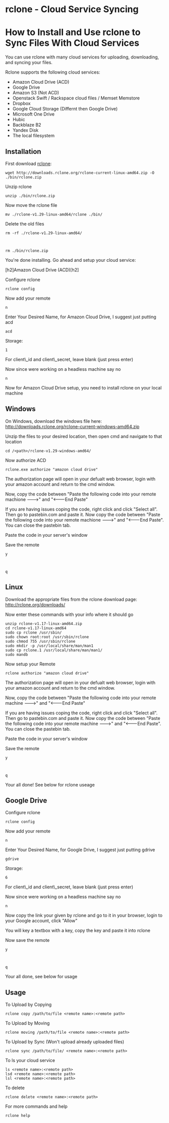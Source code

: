 rclone - Cloud Service Syncing
==============================

How to Install and Use rclone to Sync Files With Cloud Services
===============================================================

  
You can use rclone with many cloud services for uploading, downloading, and syncing your files.  
  
Rclone supports the following cloud services:  
- Amazon Cloud Drive (ACD)  
- Google Drive  
- Amazon S3 (Not ACD)  
- Openstack Swift / Rackspace cloud files / Memset Memstore  
- Dropbox  
- Google Cloud Storage (Differnt then Google Drive)  
- Microsoft One Drive  
- Hubic  
- Backblaze B2  
- Yandex Disk  
- The local filesystem  
  

Installation
------------

  
  
First download [rclone](http://rclone.org/downloads/):  
  

    wget http://downloads.rclone.org/rclone-current-linux-amd64.zip -O ./bin/rclone.zip

  
  
Unzip rclone  
  

    unzip ./bin/rclone.zip

  
  
Now move the rclone file  
  

    mv ./rclone-v1.29-linux-amd64/rclone ./bin/

  
  
Delete the old files  
  

    rm -rf ./rclone-v1.29-linux-amd64/

  

    rm ./bin/rclone.zip

  
  
You're done installing. Go ahead and setup your cloud service:  
  
\[h2\]Amazon Cloud Drive (ACD)\[h2\]  
  
Configure rclone  
  

    rclone config

  
  
Now add your remote  
  

    n

  
  
Enter Your Desired Name, for Amazon Cloud Drive, I suggest just putting acd  
  

    acd

  
  
Storage:  
  

    1

  
  
For client\\\_id and client\\\_secret, leave blank (just press enter)  
  
Now since were working on a headless machine say no  
  

    n

  
  
Now for Amazon Cloud Drive setup, you need to install rclone on your local machine  
  

Windows
-------

  
  
On Windows, download the windows file here: <http://downloads.rclone.org/rclone-current-windows-amd64.zip>  
  
Unzip the files to your desired location, then open cmd and navigate to that location  
  

    cd /<path>/rclone-v1.29-windows-amd64/

  
  
Now authorize ACD  
  

    rclone.exe authorize "amazon cloud drive"

  
  
The authorization page will open in your defualt web browser, login with your amazon account and return to the cmd window.  
  
Now, copy the code between "Paste the following code into your remote machione ---&gt;" and "&lt;---End Paste"  
  
If you are having issues coping the code, right click and click "Select all". Then go to pastebin.com and paste it. Now copy the code between "Paste the following code into your remote machione ---&gt;" and "&lt;---End Paste". You can close the pastebin tab.  
  
Paste the code in your server's window  
  
Save the remote  
  

    y

  

    q

  
  

Linux
-----

  
  
Download the appropriate files from the rclone download page: <http://rclone.org/downloads/>  
  
Now enter these commands with your info where it should go  
  

    unzip rclone-v1.17-linux-amd64.zip
    cd rclone-v1.17-linux-amd64
    sudo cp rclone /usr/sbin/
    sudo chown root:root /usr/sbin/rclone
    sudo chmod 755 /usr/sbin/rclone
    sudo mkdir -p /usr/local/share/man/man1
    sudo cp rclone.1 /usr/local/share/man/man1/
    sudo mandb 

  
  
Now setup your Remote  
  

    rclone authorize "amazon cloud drive"

  
  
The authorization page will open in your defualt web browser, login with your amazon account and return to the cmd window.  
  
Now, copy the code between "Paste the following code into your remote machine ---&gt;" and "&lt;---End Paste"  
  
If you are having issues coping the code, right click and click "Select all". Then go to pastebin.com and paste it. Now copy the code between "Paste the following code into your remote machine ---&gt;" and "&lt;---End Paste". You can close the pastebin tab.  
  
Paste the code in your server's window  
  
Save the remote  
  

    y

  

    q

  
  
Your all done! See below for rclone useage  
  

Google Drive
------------

  
  
Configure rclone  
  

    rclone config

  
  
Now add your remote  
  

    n

  
  
Enter Your Desired Name, for Google Drive, I suggest just putting gdrive  
  

    gdrive

  
  
Storage:  
  

    6

  
  
For client\\\_id and client\\\_secret, leave blank (just press enter)  
  
Now since were working on a headless machine say no  
  

    n

  
  
Now copy the link your given by rclone and go to it in your browser, login to your Google account, click "Allow"  
  
You will key a textbox with a key, copy the key and paste it into rclone  
  
Now save the remote  
  

    y

  

    q

  
  
Your all done, see below for usage  
  

Usage
-----

  
  
To Upload by Copying  
  

    rclone copy /path/to/file <remote name>:<remote path>

  
  
To Upload by Moving  
  

    rclone moving /path/to/file <remote name>:<remote path>

  
  
To Upload by Sync (Won't upload already uploaded files)  
  

    rclone sync /path/to/file/ <remote name>:<remote path>

  
  
To ls your cloud service  
  

    ls <remote name>:<remote path>
    lsd <remote name>:<remote path>
    lsl <remote name>:<remote path>

  
  
To delete  
  

    rclone delete <remote name>:<remote path>

  
  
For more commands and help  
  

    rclone help

  

